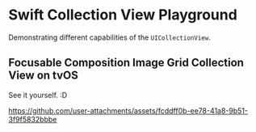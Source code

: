 # Swift Collection View Playground

Demonstrating different capabilities of the `UICollectionView`.

## Focusable Composition Image Grid Collection View on tvOS

See it yourself. :D

https://github.com/user-attachments/assets/fcddff0b-ee78-41a8-9b51-3f9f5832bbbe

